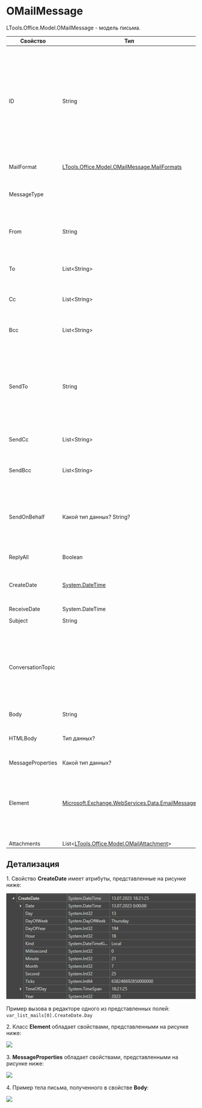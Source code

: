 # OMailMessage

LTools.Office.Model.OMailMessage - модель письма.

| Свойство    | Тип                                                             | Описание             |
| ----------- | --------------------------------------------------------------- | -------------------- |
| ID          | String                                                          | Идентификатор письма. Позволяет обратиться к конкретному сообщению. Получить ID можно при считывании писем соответствующими элементами Студии. Например, в результате [**Чтения почты**](https://docs.primo-rpa.ru/primo-rpa/g_elements/osnovnye-elementy/els_outlook/el_outlook_readmail) получаем список писем, у каждого из которых есть свой ID |
| MailFormat  | [LTools.Office.Model.OMailMessage.MailFormats](mailformats.md)  | Формат письма. Пример значения: `HTML` |
| MessageType |  | Тип письма. Пример значения: `Message` (Вопрос Мише: какие бывают?) |
| From        | String                                                          | От кого. Содержит адрес электронной почты отправителя. Пример: `user@mail.ru` |
| To          | List\<String>                                                   | Для входящих. Кому - список адресов получателей сообщения |
| Сс          | List\<String>                                                   | Для входящих. Список адресов получателей копии сообщения  |
| Всс         | List\<String>                                                   | Для входящих. Список получателей скрытой копии сообщения |
| SendTo      | String                                                          | Для отправленных. Кому - список адресов получателей сообщения (список или только один адрес? тип данных не указан. Все свойства со словом Send - это для папки "Отправленные"?) |
| SendСс      | List\<String>                                                   | Для отправленных. Список получателей копии сообщения |
| SendВсс     | List\<String>                                                   | Для отправленных. Список получателей скрытой копии сообщения  |
| SendOnBehalf | Какой тип данных? String?                                      | Для отправленных. От какого имени было отправлено письмо. Содержит значение в случае, если отправка осуществлялась [от имени другого лица](https://support.microsoft.com/en-us/office/send-email-on-behalf-of-someone-else-dbaf0b80-df07-4a4d-90c7-8dbd63d5ddac) |
| ReplyAll    | Boolean                                                         | ? для отпр или для вход?  Пример значения: `False`  |
| CreateDate  | [System.DateTime](https://learn.microsoft.com/ru-ru/dotnet/api/system.datetime?view=netframework-4.8) | Дата и время создания письма. Пример значения: `13.07.2023 18:21:25`  |
| ReceiveDate | System.DateTime                                                 | Дата и время получения письма  |
| Subject     | String                                                          | Тема письма      |
| ConversationTopic |                                                           | Тема для потока беседы. Беседа содержит все сообщения в одной беседе с одинаковой строкой темы. Тема беседы обычно является темой первого сообщения электронной почты в потоке  |
| Body        | String                                                          | Текст тела письма     |
| HTMLBody    | Тип данных?                                                     | Текст тела письма в формате HTML (в чем разница с body? он всегда в html - баг или фича) |
| MessageProperties | Какой тип данных? | Свойства письма.  |
| Element     | [Microsoft.Exchange.WebServices.Data.EmailMessage](https://learn.microsoft.com/ru-ru/dotnet/api/microsoft.exchange.webservices.data.emailmessage?view=exchange-ews-api) | Класс, представляющий сообщение электронной почты. Свойства класса доступны для просмотра только при использовании элементов MS Exchange    |
| Attachments | List<[LTools.Office.Model.OMailAttachment](omailattachment.md)> | Вложения             |


## Детализация
1\. Свойство **CreateDate** имеет атрибуты, представленные на рисунке ниже:

![](<../../../../.gitbook/assets/omail-createdate.png>)

Пример вызова в редакторе одного из представленных полей: `var_list_mails[0].CreateDate.Day`

2\. Класс **Element** обладает свойствами, представленными на рисунке ниже: 

![](<../../../../.gitbook/assets/>)


3\. **MessageProperties** обладает свойствами, представленными на рисунке ниже: 

![](<../../../../.gitbook/assets/>)

4\. Пример тела письма, полученного в свойстве **Body**:

![](<../../../../.gitbook/assets/>)







